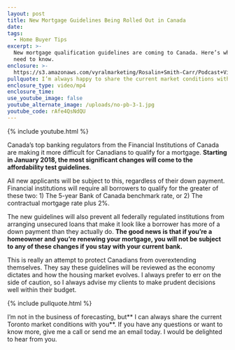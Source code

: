```yaml
---
layout: post
title: New Mortgage Guidelines Being Rolled Out in Canada
date:
tags:
  - Home Buyer Tips
excerpt: >-
  New mortgage qualification guidelines are coming to Canada. Here’s what you
  need to know.
enclosure: >-
  https://s3.amazonaws.com/vyralmarketing/Rosalin+Smith-Carr/Podcast+Videos/New+Mortgage+Guidelines+Being+Rolled+Out+in+Canada.mp4
pullquote: I’m always happy to share the current market conditions with you.
enclosure_type: video/mp4
enclosure_time:
use_youtube_image: false
youtube_alternate_image: /uploads/no-pb-3-1.jpg
youtube_code: rAfe4QsNdQU
---
```



{% include youtube.html %}

Canada’s top banking regulators from the Financial Institutions of Canada are making it more difficult for Canadians to qualify for a mortgage. **Starting in January 2018, the most significant changes will come to the affordability test guidelines**.

All new applicants will be subject to this, regardless of their down payment. Financial institutions will require all borrowers to qualify for the greater of these two: 1) The 5-year Bank of Canada benchmark rate, or 2) The contractual mortgage rate plus 2%.

The new guidelines will also prevent all federally regulated institutions from arranging unsecured loans that make it look like a borrower has more of a down payment than they actually do. **The good news is that if you’re a homeowner and you’re renewing your mortgage, you will not be subject to any of these changes if you stay with your current bank.**

This is really an attempt to protect Canadians from overextending themselves. They say these guidelines will be reviewed as the economy dictates and how the housing market evolves. I always prefer to err on the side of caution, so I always advise my clients to make prudent decisions well within their budget.

{% include pullquote.html %}

I’m not in the business of forecasting, but** I can always share the current Toronto market conditions with you**. If you have any questions or want to know more, give me a call or send me an email today. I would be delighted to hear from you.